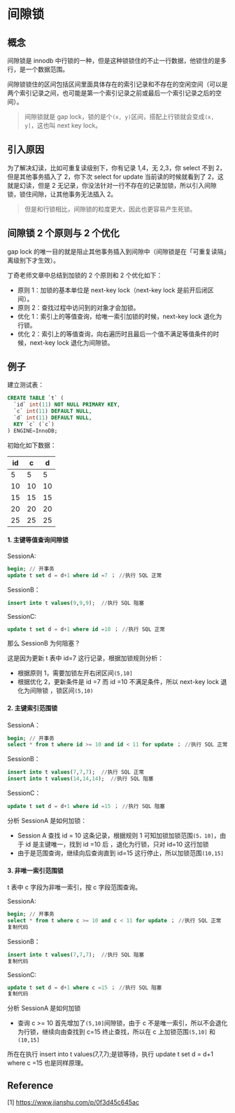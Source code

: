 # 间隙锁

## 概念

间隙锁是 innodb 中行锁的一种，但是这种锁锁住的不止一行数据，他锁住的是多行，是一个数据范围。

间隙锁锁住的区间包括区间里面具体存在的索引记录和不存在的空闲空间（可以是两个索引记录之间，也可能是第一个索引记录之前或最后一个索引记录之后的空间）。

> 间隙锁就是 gap lock，锁的是个`(x, y)`区间，搭配上行锁就会变成`(x, y]`，这也叫 next key lock。

## 引入原因

为了解决幻读，比如可重复读级别下，你有记录 1,4，无 2,3，你 select 不到 2，但是其他事务插入了 2，你下次 select for update 当前读的时候就看到了 2，这就是幻读，但是 2 无记录，你没法针对一行不存在的记录加锁，所以引入间隙锁，锁住间隙，让其他事务无法插入 2。

> 但是和行锁相比，间隙锁的粒度更大，因此也更容易产生死锁。

## 间隙锁 2 个原则与 2 个优化

gap lock 的唯一目的就是阻止其他事务插入到间隙中（间隙锁是在「可重复读隔」离级别下才生效）。

丁奇老师文章中总结到加锁的 2 个原则和 2 个优化如下：

* 原则 1：加锁的基本单位是 next-key lock（next-key lock 是前开后闭区间）。
* 原则 2：查找过程中访问到的对象才会加锁。
* 优化 1：索引上的等值查询，给唯一索引加锁的时候，next-key lock 退化为行锁。
* 优化 2：索引上的等值查询，向右遍历时且最后一个值不满足等值条件的时候，next-key lock 退化为间隙锁。

## 例子

建立测试表：

```sql
CREATE TABLE `t` (
  `id` int(11) NOT NULL PRIMARY KEY,
  `c` int(11) DEFAULT NULL,
  `d` int(11) DEFAULT NULL,
  KEY `c` (`c`)
) ENGINE=InnoDB;
```

初始化如下数据：

| id   | c    | d    |
| ---- | ---- | ---- |
| 5    | 5    | 5    |
| 10   | 10   | 10   |
| 15   | 15   | 15   |
| 20   | 20   | 20   |
| 25   | 25   | 25   |

#### 1. 主键等值查询间隙锁

SessionA:

```sql
begin; // 开事务
update t set d = d+1 where id =7 ； //执行 SQL 正常
```

SessionB：

```sql
insert into t values(9,9,9);  //执行 SQL 阻塞
```

SessionC:

```sql
update t set d = d+1 where id =10 ； //执行 SQL 正常
```

那么 SessionB 为何阻塞？

这是因为更新 t 表中 id=7 这行记录，根据加锁规则分析：

* 根据原则 1，需要加锁左开右闭区间`(5,10]`
* 根据优化 2，更新条件是 id =7 而 id =10 不满足条件，所以 next-key lock 退化为间隙锁 ，锁区间`(5,10)`

#### 2. 主键索引范围锁

SessionA：

```sql
begin; // 开事务
select * from t where id >= 10 and id < 11 for update ； //执行 SQL 正常
```

SessionB：

```sql
insert into t values(7,7,7);  //执行 SQL 正常
insert into t values(14,14,14);  //执行 SQL 阻塞
```

SessionC：

```sql
update t set d = d+1 where id =15 ； //执行 SQL 阻塞
```

分析 SessionA 是如何加锁：

* Session A 查找 id = 10 这条记录，根据规则 1 可知加锁加锁范围`(5，10]`，由于 id 是主键唯一，找到 id =10 后 ，退化为行锁，只对 id=10 这行加锁
* 由于是范围查询，继续向后查询直到 id=15 这行停止，所以加锁范围`(10,15]`

#### 3. 非唯一索引范围锁

t 表中 c 字段为非唯一索引，按 c 字段范围查询。

SessionA:

```sql
begin; // 开事务
select * from t where c >= 10 and c < 11 for update ； //执行 SQL 正常
复制代码
```

SessionB：

```sql
insert into t values(7,7,7);  //执行 SQL 阻塞
复制代码
```

SessionC:

```sql
update t set d = d+1 where c =15 ； //执行 SQL 阻塞
复制代码
```

分析 SessionA 是如何加锁

* 查询 c >= 10 首先增加了`(5,10]`间隙锁，由于 c 不是唯一索引，所以不会退化为行锁，继续向由查找到 c=15 终止查找，所以在 c 上加锁范围`(5,10]` 和`(10,15]`

所在在执行 insert into t values(7,7,7);是锁等待，执行 update t set d = d+1 where c =15 也是同样原理。

## Reference

[1] <https://www.jianshu.com/p/0f3d45c645ac>
